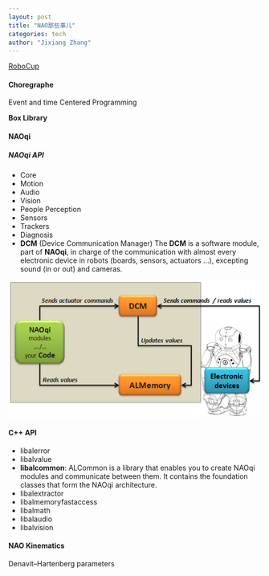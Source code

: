 ```yaml
---
layout: post
title: "NAO那些事儿"
categories: tech
author: "Jixiang Zhang"
---
```




[RoboCup](https://www.robocup.org/)

#### Choregraphe

Event and time Centered Programming

**Box Library**

#### NAOqi

##### NAOqi API

- Core
- Motion
- Audio
- Vision
- People Perception
- Sensors
- Trackers
- Diagnosis
- **DCM** (Device Communication Manager) The **DCM** is a software module, part of **NAOqi**, in charge of the communication with almost every electronic device in robots (boards, sensors, actuators ...), excepting sound (in or out) and cameras.

![](/images/dcm_overview.png)

#### C++ API

- libalerror
- libalvalue
- **libalcommon**: ALCommon is a library that enables you to create NAOqi modules and communicate between them. It contains the foundation classes that form the NAOqi architecture.
- libalextractor
- libalmemoryfastaccess
- libalmath
- libalaudio
- libalvision

#### NAO Kinematics

Denavit–Hartenberg parameters
